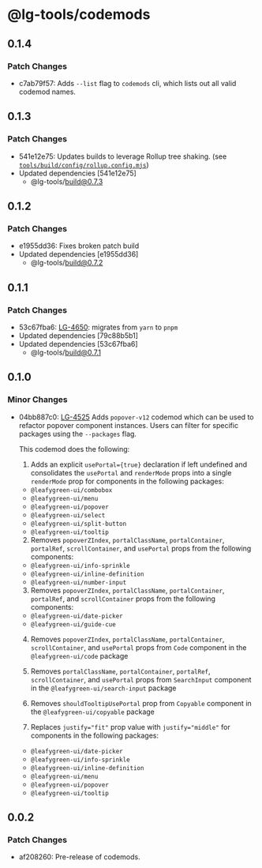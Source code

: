 # @lg-tools/codemods

## 0.1.4

### Patch Changes

- c7ab79f57: Adds `--list` flag to `codemods` cli, which lists out all valid codemod names.

## 0.1.3

### Patch Changes

- 541e12e75: Updates builds to leverage Rollup tree shaking. (see [`tools/build/config/rollup.config.mjs`](https://github.com/mongodb/leafygreen-ui/blob/main/tools/build/config/rollup.config.mjs))
- Updated dependencies [541e12e75]
  - @lg-tools/build@0.7.3

## 0.1.2

### Patch Changes

- e1955dd36: Fixes broken patch build
- Updated dependencies [e1955dd36]
  - @lg-tools/build@0.7.2

## 0.1.1

### Patch Changes

- 53c67fba6: [LG-4650](https://jira.mongodb.org/browse/LG-4650): migrates from `yarn` to `pnpm`
- Updated dependencies [79c88b5b1]
- Updated dependencies [53c67fba6]
  - @lg-tools/build@0.7.1

## 0.1.0

### Minor Changes

- 04bb887c0: [LG-4525](https://jira.mongodb.org/browse/LG-4525) Adds `popover-v12` codemod which can be used to refactor popover component instances. Users can filter for specific packages using the `--packages` flag.

  This codemod does the following:

  1. Adds an explicit `usePortal={true}` declaration if left undefined and consolidates the `usePortal` and `renderMode` props into a single `renderMode` prop for components in the following packages:

  - `@leafygreen-ui/combobox`
  - `@leafygreen-ui/menu`
  - `@leafygreen-ui/popover`
  - `@leafygreen-ui/select`
  - `@leafygreen-ui/split-button`
  - `@leafygreen-ui/tooltip`

  2. Removes `popoverZIndex`, `portalClassName`, `portalContainer`, `portalRef`, `scrollContainer`, and `usePortal` props from the following components:

  - `@leafygreen-ui/info-sprinkle`
  - `@leafygreen-ui/inline-definition`
  - `@leafygreen-ui/number-input`

  3. Removes `popoverZIndex`, `portalClassName`, `portalContainer`, `portalRef`, and `scrollContainer` props from the following components:

  - `@leafygreen-ui/date-picker`
  - `@leafygreen-ui/guide-cue`

  4. Removes `popoverZIndex`, `portalClassName`, `portalContainer`, `scrollContainer`, and `usePortal` props from `Code` component in the `@leafygreen-ui/code` package

  5. Removes `portalClassName`, `portalContainer`, `portalRef`, `scrollContainer`, and `usePortal` props from `SearchInput` component in the `@leafygreen-ui/search-input` package

  6. Removes `shouldTooltipUsePortal` prop from `Copyable` component in the `@leafygreen-ui/copyable` package

  7. Replaces `justify="fit"` prop value with `justify="middle"` for components in the following packages:

  - `@leafygreen-ui/date-picker`
  - `@leafygreen-ui/info-sprinkle`
  - `@leafygreen-ui/inline-definition`
  - `@leafygreen-ui/menu`
  - `@leafygreen-ui/popover`
  - `@leafygreen-ui/tooltip`

## 0.0.2

### Patch Changes

- af208260: Pre-release of codemods.

